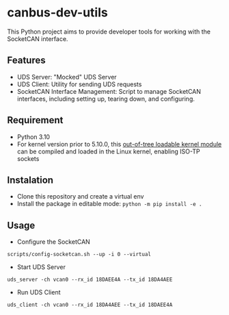 # canbus-dev-utils

This Python project aims to provide developer tools for working with the SocketCAN interface. 

## Features
- UDS Server: "Mocked" UDS Server
- UDS Client: Utility for sending UDS requests
- SocketCAN Interface Management: Script to manage SocketCAN interfaces, including setting up, tearing down, and configuring.

## Requirement

- Python 3.10
- For kernel version prior to 5.10.0, this [out-of-tree loadable kernel module](https://github.com/hartkopp/can-isotp) can be compiled and loaded in the Linux kernel, enabling ISO-TP sockets

## Instalation
- Clone this repository and create a virtual env
- Install the package in editable mode: `python -m pip install -e .`

## Usage
- Configure the SocketCAN
```
scripts/config-socketcan.sh --up -i 0 --virtual
```

- Start UDS Server
```
uds_server -ch vcan0 --rx_id 18DAEE4A --tx_id 18DA4AEE
```

- Run UDS Client
```
uds_client -ch vcan0 --rx_id 18DA4AEE --tx_id 18DAEE4A
```
